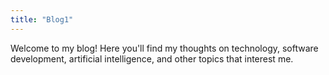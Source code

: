 ```yaml
---
title: "Blog1"
---
```


Welcome to my blog! Here you'll find my thoughts on technology, software development, artificial intelligence, and other topics that interest me.
